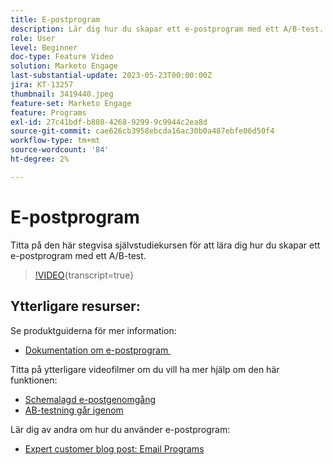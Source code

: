 ```yaml
---
title: E-postprogram
description: Lär dig hur du skapar ett e-postprogram med ett A/B-test.
role: User
level: Beginner
doc-type: Feature Video
solution: Marketo Engage
last-substantial-update: 2023-05-23T00:00:00Z
jira: KT-13257
thumbnail: 3419440.jpeg
feature-set: Marketo Engage
feature: Programs
exl-id: 27c41bdf-b808-4268-9299-9c9944c2ea8d
source-git-commit: cae626cb3958ebcda16ac30b0a487ebfe06d50f4
workflow-type: tm+mt
source-wordcount: '84'
ht-degree: 2%

---
```


# E-postprogram

Titta på den här stegvisa självstudiekursen för att lära dig hur du skapar ett e-postprogram med ett A/B-test.

>[!VIDEO](https://video.tv.adobe.com/v/3453371/?captions=swe&learn=on){transcript=true}


## Ytterligare resurser:

Se produktguiderna för mer information:

* [Dokumentation om e-postprogram &#x200B;](https://experienceleague.adobe.com/docs/marketo/using/product-docs/email-marketing/email-programs/creating-an-email-program/understanding-email-programs.html?lang=sv-SE)

Titta på ytterligare videofilmer om du vill ha mer hjälp om den här funktionen:

* [Schemalagd e-postgenomgång](https://experienceleague.adobe.com/docs/marketo-learn/tutorials/email-marketing/scheduled-email-watch.html?lang=sv-SE)
* [AB-testning går igenom](https://experienceleague.adobe.com/docs/marketo-learn/tutorials/email-marketing/ab-testing-watch.html?lang=sv-SE)

Lär dig av andra om hur du använder e-postprogram:

* [Expert customer blog post: Email Programs](https://nation.marketo.com/t5/product-blogs/marketo-success-series-email-programs/ba-p/304968)
